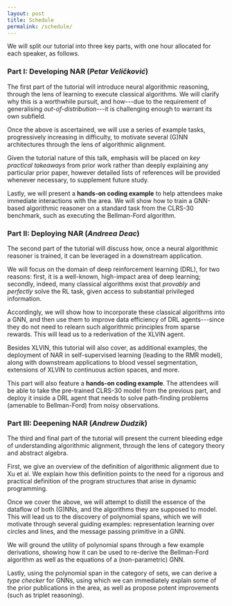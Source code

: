 ```yaml
---
layout: post
title: Schedule
permalink: /schedule/
---
```


We will split our tutorial into three key parts, with one hour allocated for each speaker, as follows.

### Part I: **Developing** NAR (_Petar Veličković_)

The first part of the tutorial will introduce neural algorithmic reasoning, through the lens of learning to execute classical algorithms. We will clarify why this is a worthwhile pursuit, and how---due to the requirement of generalising _out-of-distribution_---it is challenging enough to warrant its own subfield.

Once the above is ascertained, we will use a series of example tasks, progressively increasing in difficulty, to motivate several (G)NN architectures through the lens of algorithmic alignment. 

Given the tutorial nature of this talk, emphasis will be placed on _key practical takeaways_ from prior work rather than deeply explaining any particular prior paper, however detailed lists of references will be provided whenever necessary, to supplement future study.

Lastly, we will present a **hands-on coding example** to help attendees make immediate interactions with the area. We will show how to train a GNN-based algorithmic reasoner on a standard task from the CLRS-30 benchmark, such as executing the Bellman-Ford algorithm.

### Part II: **Deploying** NAR (_Andreea Deac_)

The second part of the tutorial will discuss how, once a neural algorithmic reasoner is trained, it can be leveraged in a downstream application.

We will focus on the domain of deep reinforcement learning (DRL), for two reasons: first, it is a well-known, high-impact area of deep learning; secondly, indeed, many classical algorithms exist that _provably_ and _perfectly_ solve the RL task, given access to substantial privileged information.

Accordingly, we will show how to incorporate these classical algorithms into a GNN, and then use them to improve data efficiency of DRL agents---since they do not need to relearn such algorithmic principles from sparse rewards. This will lead us to a rederivation of the XLVIN agent.

Besides XLVIN, this tutorial will also cover, as additional examples, the deployment of NAR in self-supervised learning (leading to the RMR model), along with downstream applications to blood vessel segmentation, extensions of XLVIN to continuous action spaces, and more. 

This part will also feature a **hands-on coding example**. The attendees will be able to take the pre-trained CLRS-30 model from the previous part, and deploy it inside a DRL agent that needs to solve path-finding problems (amenable to Bellman-Ford) from noisy observations.

### Part III: **Deepening** NAR (_Andrew Dudzik_)

The third and final part of the tutorial will present the current bleeding edge of understanding algorithmic alignment, through the lens of category theory and abstract algebra.

First, we give an overview of the definition of algorithmic alignment due to Xu et al.  We explain how this definition points to the need for a rigorous and practical definition of the program structures that arise in dynamic programming.

Once we cover the above, we will attempt to distill the essence of the dataflow of both (G)NNs, and the algorithms they are supposed to model. This will lead us to the discovery of polynomial spans, which we will motivate through several guiding examples: representation learning over circles and lines, and the message passing primitive in a GNN. 

We will ground the utility of polynomial spans through a few example derivations, showing how it can be used to re-derive the Bellman-Ford algorithm as well as the equations of a (non-parametric) GNN.

Lastly, using the polynomial span in the category of sets, we can derive a _type checker_ for GNNs, using which we can immediately explain some of the prior publications in the area, as well as propose potent improvements (such as triplet reasoning).
